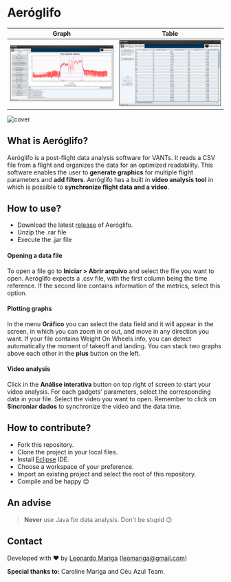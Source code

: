 # Aeróglifo

Graph | Table
:-------------------------:|:-------------------------:
![](https://github.com/CeuAzul/Aeroglifo/blob/master/assets/graphs.png)  |  ![](https://github.com/CeuAzul/Aeroglifo/blob/master/assets/table.png)


![cover](https://github.com/CeuAzul/Aeroglifo/blob/master/assets/Mainscreen.gif) 

## What is Aeróglifo?
Aeróglifo is a post-flight data analysis software for VANTs. It reads a CSV file from a flight and organizes the data for an optimized readability. This software enables the user to **generate graphics** for multiple flight parameters and **add filters**. Aeróglifo has a built in **video analysis tool** in which is possible to **synchronize flight data and a video**.

## How to use?
- Download the latest [release](https://github.com/CeuAzul/Aeroglifo/releases) of Aeróglifo.
- Unzip the .rar file
- Execute the .jar file

#### Opening a data file
To open a file go to **Iniciar > Abrir arquivo** and select the file you want to open. Aeróglifo expects a .csv file, with the first column being the time reference. If the second line contains information of the metrics, select this option. 

#### Plotting graphs
In the menu **Gráfico** you can select the data field and it will appear in the screen, in which you can zoom in or out, and move in any direction you want. If your file contains Weight On Wheels info, you can detect automatically the moment of takeoff and landing. You can stack two graphs above each other in the **plus** button on the left. 

#### Video analysis
Click in the **Análise interativa** button on top right of screen to start your video analysis. For each gadgets' parameters, select the corresponding data in your file. Select the video you want to open. Remember to click on **Sincroniar dados** to synchronize the video and the data time. 


## How to contribute?

- Fork this repository.
- Clone the project in your local files.
- Install [Eclipse](https://www.eclipse.org) IDE.
- Choose a workspace of your preference.
- Import an existing project and select the root of this repository.
- Compile and be happy :blush:


## An advise

> **Never** use Java for data analysis. Don't be stupid :wink:

## Contact

Developed with :heart: by [Leonardo Mariga](https://github.com/leomariga) (leomariga@gmail.com)

**Special thanks to:** Caroline Mariga and Céu Azul Team. 
